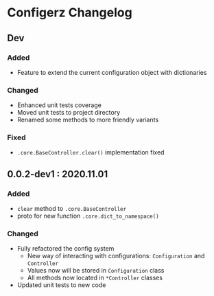 # Configerz Changelog


## Dev

### Added
- Feature to extend the current configuration object with dictionaries

### Changed
- Enhanced unit tests coverage
- Moved unit tests to project directory
- Renamed some methods to more friendly variants

### Fixed
- `.core.BaseController.clear()` implementation fixed


## 0.0.2-dev1 : 2020.11.01

### Added
- `clear` method to `.core.BaseController`
- proto for new function `.core.dict_to_namespace()`

### Changed
- Fully refactored the config system
  - New way of interacting with configurations: `Configuration` and `Controller`
  - Values now will be stored in `Configuration` class
  - All methods now located in `*Controller` classes
- Updated unit tests to new code
